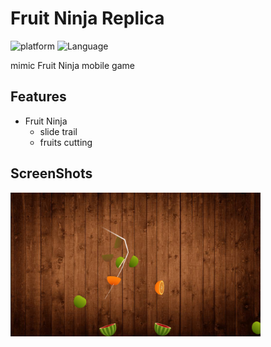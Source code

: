 # Fruit Ninja Replica

![platform](https://img.shields.io/badge/Platform-Unity-yellow.svg)
![Language](https://img.shields.io/badge/Language-C%23-orange.svg)

mimic Fruit Ninja mobile game

## Features
  
* Fruit Ninja
  - slide trail
  - fruits cutting

## ScreenShots
<img src="Images/sc1.png" height='230x' width='400x'/>

